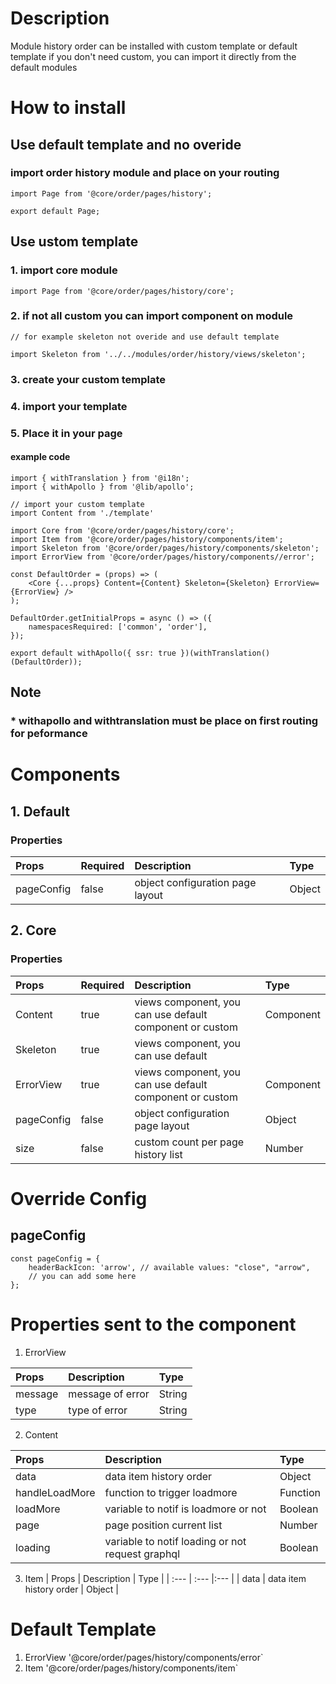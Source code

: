 # Description
Module history order can be installed with custom template or default template
if you don't need custom, you can import it directly from the default modules

# How to install
## Use default template and no overide
### import order history module and place on your routing


````
import Page from '@core/order/pages/history';

export default Page;
````


## Use ustom template
### 1. import core module

````
import Page from '@core/order/pages/history/core';
````

### 2. if not all custom you can import component on module

````
// for example skeleton not overide and use default template

import Skeleton from '../../modules/order/history/views/skeleton';
````
### 3. create your custom template
### 4. import your template
### 5. Place it in your page
#### example code
````
import { withTranslation } from '@i18n';
import { withApollo } from '@lib/apollo';

// import your custom template
import Content from './template'

import Core from '@core/order/pages/history/core';
import Item from '@core/order/pages/history/components/item';
import Skeleton from '@core/order/pages/history/components/skeleton';
import ErrorView from '@core/order/pages/history/components//error';

const DefaultOrder = (props) => (
    <Core {...props} Content={Content} Skeleton={Skeleton} ErrorView={ErrorView} />
);

DefaultOrder.getInitialProps = async () => ({
    namespacesRequired: ['common', 'order'],
});

export default withApollo({ ssr: true })(withTranslation()(DefaultOrder));

````

## Note
### * withapollo and withtranslation must be place on first routing for peformance

# Components
## 1. Default
### Properties
| Props       | Required | Description | Type |
| :---        | :---     | :---        |:---  |
| pageConfig  |  false   | object configuration page layout      | Object|

## 2. Core
### Properties
| Props       | Required | Description | Type |
| :---        | :---     | :---        |:---  |
| Content      |  true    | views component, you can use default component or custom | Component |
| Skeleton      |  true    |  views component, you can use default 
| ErrorView      |  true    |  views component, you can use default component or custom | Component |
| pageConfig  |  false   | object configuration page layout      | Object|
| size  |  false   | custom count per page history list     | Number|

# Override Config
## pageConfig

````
const pageConfig = {
    headerBackIcon: 'arrow', // available values: "close", "arrow",
    // you can add some here
};
````

# Properties sent to the component
1. ErrorView

| Props       | Description | Type |
| :---        | :---        |:---  |
| message     |  message of error      | String|
| type        |  type of error      | String|

2. Content

| Props       | Description | Type |
| :---        | :---        |:---  |
| data     |  data item history order      | Object |
| handleLoadMore        |  function to trigger loadmore      | Function|
| loadMore        |  variable to notif is loadmore or not      | Boolean |
| page        |  page position current list   | Number|
| loading        |  variable to notif loading or not request graphql      | Boolean|

3. Item
| Props       | Description | Type |
| :---        | :---        |:---  |
| data        |  data item history order      | Object |

# Default Template
1. ErrorView '@core/order/pages/history/components/error`
2. Item '@core/order/pages/history/components/item`